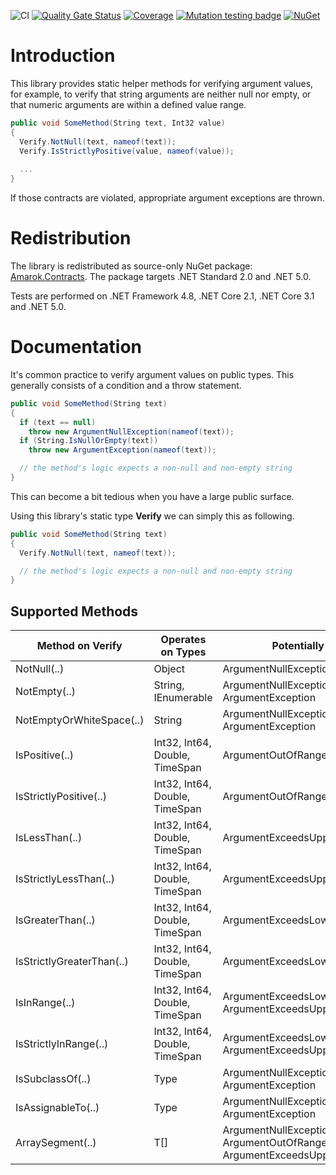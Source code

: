 ![CI](https://github.com/Amarok79/Amarok.Contracts/workflows/CI/badge.svg)
[![Quality Gate Status](https://sonarcloud.io/api/project_badges/measure?project=Amarok79_Contracts&metric=alert_status)](https://sonarcloud.io/dashboard?id=Amarok79_Contracts)
[![Coverage](https://sonarcloud.io/api/project_badges/measure?project=Amarok79_Contracts&metric=coverage)](https://sonarcloud.io/dashboard?id=Amarok79_Contracts)
[![Mutation testing badge](https://img.shields.io/endpoint?style=flat&url=https%3A%2F%2Fbadge-api.stryker-mutator.io%2Fgithub.com%2FAmarok79%2FAmarok.Contracts%2Fmaster)](https://dashboard.stryker-mutator.io/reports/github.com/Amarok79/Amarok.Contracts/master)
[![NuGet](https://img.shields.io/nuget/v/Amarok.Contracts.svg?logo=)](https://www.nuget.org/packages/Amarok.Contracts/)

# Introduction

This library provides static helper methods for verifying argument values, for example, to verify that string arguments are neither null nor empty, or that numeric arguments are within a defined value range.

```cs
public void SomeMethod(String text, Int32 value)
{
  Verify.NotNull(text, nameof(text));
  Verify.IsStrictlyPositive(value, nameof(value));
  
  ...
}
```

If those contracts are violated, appropriate argument exceptions are thrown.


# Redistribution

The library is redistributed as source-only NuGet package: [Amarok.Contracts](https://www.nuget.org/packages/Amarok.Contracts/). The package targets .NET Standard 2.0 and .NET 5.0.

Tests are performed on .NET Framework 4.8, .NET Core 2.1, .NET Core 3.1 and .NET 5.0.


# Documentation

It's common practice to verify argument values on public types. This generally consists of a condition and a throw statement.

```cs
public void SomeMethod(String text)
{
  if (text == null)
    throw new ArgumentNullException(nameof(text));
  if (String.IsNullOrEmpty(text))
    throw new ArgumentException(nameof(text));

  // the method's logic expects a non-null and non-empty string
}
```

This can become a bit tedious when you have a large public surface.

Using this library's static type **Verify** we can simply this as following.

```cs
public void SomeMethod(String text)
{
  Verify.NotNull(text, nameof(text));

  // the method's logic expects a non-null and non-empty string
}
```

## Supported Methods

| Method on Verify            | Operates on Types               | Potentially throws                  |
| ---                         | ---                             | ---                                 |
| NotNull(..)                 | Object                          | ArgumentNullException               |
| NotEmpty(..)                | String, IEnumerable<T>          | ArgumentNullException, ArgumentException |
| NotEmptyOrWhiteSpace(..)    | String                          | ArgumentNullException, ArgumentException |
| IsPositive(..)              | Int32, Int64, Double, TimeSpan  | ArgumentOutOfRangeException         |
| IsStrictlyPositive(..)      | Int32, Int64, Double, TimeSpan  | ArgumentOutOfRangeException         |
| IsLessThan(..)              | Int32, Int64, Double, TimeSpan  | ArgumentExceedsUpperLimitException  |
| IsStrictlyLessThan(..)      | Int32, Int64, Double, TimeSpan  | ArgumentExceedsUpperLimitException  |
| IsGreaterThan(..)           | Int32, Int64, Double, TimeSpan  | ArgumentExceedsLowerLimitException  |
| IsStrictlyGreaterThan(..)   | Int32, Int64, Double, TimeSpan  | ArgumentExceedsLowerLimitException  |
| IsInRange(..)               | Int32, Int64, Double, TimeSpan  | ArgumentExceedsLowerLimitException, ArgumentExceedsUpperLimitException |
| IsStrictlyInRange(..)       | Int32, Int64, Double, TimeSpan  | ArgumentExceedsLowerLimitException, ArgumentExceedsUpperLimitException |
| IsSubclassOf(..)            | Type                            | ArgumentNullException, ArgumentException |
| IsAssignableTo(..)          | Type                            | ArgumentNullException, ArgumentException |
| ArraySegment(..)            | T[]                             | ArgumentNullException, ArgumentOutOfRangeException, ArgumentExceedsUpperLimitException |
